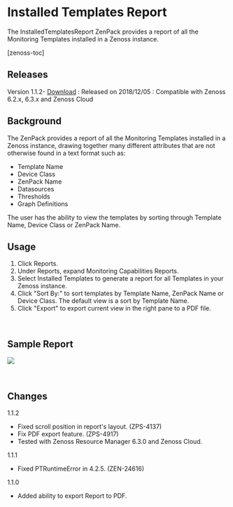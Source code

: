 Installed Templates Report
==========================

The InstalledTemplatesReport ZenPack provides a report of all the Monitoring Templates installed in a Zenoss instance.

[zenoss-toc]

## Releases

Version 1.1.2- <a rel="nofollow" class="external" href="http://wiki.zenoss.org/download/zenpacks/ZenPacks.zenoss.InstalledTemplatesReport/1.1.2/ZenPacks.zenoss.InstalledTemplatesReport-1.1.2.egg">Download</a>
: Released on 2018/12/05
: Compatible with Zenoss 6.2.x, 6.3.x and Zenoss Cloud</dd>

## Background

The ZenPack provides a report of all the Monitoring Templates installed in a Zenoss instance, drawing together many different attributes that are not otherwise found in a text format such as:

- Template Name
- Device Class
- ZenPack Name
- Datasources
- Thresholds
- Graph Definitions

The user has the ability to view the templates by sorting through Template Name, Device Class or ZenPack Name.

## Usage

1. Click Reports.
2. Under Reports, expand Monitoring Capabilities Reports.
3. Select Installed Templates to generate a report for all Templates in your Zenoss instance.
4. Click "Sort By:" to sort templates by Template Name, ZenPack Name or Device Class. The default view is a sort by Template Name.
5. Click "Export" to export current view in the right pane to a PDF file.

<br clear=all>

## Sample Report

[Report_Example.png]: /sites/default/files/zenpack/Installed%20Templates%20Report/Report_Example.png
[![][Report_Example.png]][Report_Example.png]

<br clear=all>

## Changes

1.1.2

-   Fixed scroll position in report's layout. (ZPS-4137)
-   Fix PDF export feature. (ZPS-4917)
-   Tested with Zenoss Resource Manager 6.3.0 and Zenoss Cloud.

1.1.1

-   Fixed PTRuntimeError in 4.2.5. (ZEN-24616)

1.1.0

-   Added ability to export Report to PDF.
